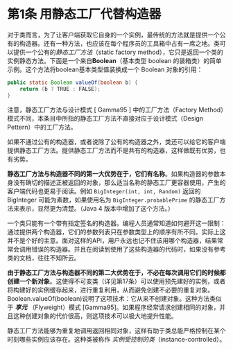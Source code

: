 # 第1条 用静态工厂代替构造器

对于类而言，为了让客户端获取它自身的一个实例，最传统的方法就是提供一个公有的构造器。还有一种方法，也应该在每个程序员的工具箱中占有一席之地。类可以提供一个公有的*静态工厂方法*（static factory method），它只是返回一个类的实例静态方法。下面是一个来自**Boolean**（基本类型 boolean 的装箱类）的简单示例。这个方法将boolean基本类型值装换成一个 Boolean 对象的引用：

```java
public static Boolean valueOf(boolean b) {
    return (b ? TRUE : FALSE);
}
```

注意，静态工厂方法与设计模式 [ Gamma95 ] 中的工厂方法（Factory Method）模式不同，本条目中所指的静态工厂方法不直接对应于设计模式（Design Pettern）中的工厂方法。

如果不通过公有的构造器，或者说除了公有的构造器之外，类还可以给它的客户端提供静态工厂方法。提供静态工厂方法而不是共有的构造器，这样做既有优势，也有劣势。

**静态工厂方法与构造器不同的第一大优势在于，它们有名称**。如果构造器的参数本身没有确切的描述正被返回的对象，那么适当名称的静态工厂更容器使用，产生的客户端代码也更易于阅读。例如 `BigInteger(int, int, Random)` 返回的 BigInteger 可能为素数，如果使用名为 `BigInteger.probablePrime` 的静态工厂方法来表示，显然更为清楚。（Java 4 版本中增加了这个方法。）

一个类只能有一个带有指定签名的构造器。编程人员通常知道如何避开这一限制：通过提供两个构造器，它们的参数列表只在参数类型上的顺序有所不同。实际上这并不是个好的主意。面对这样的API，用户永远也记不住该用哪个构造器，结果常常会调用错误的构造器。并且在阅读到使用了这些构造器的代码时，如果没有参考类的文档，往往不知所云。

**由于静态工厂方法与构造器不同的第二大优势在于，不必在每次调用它们的时候都创建一个新对象**。这使得不可变类（详见第17条）可以使用预先建好的实例，或者将构建好的实例缓存起来，进行重复利用，从而避免创建不必要的重复对象。Boolean.valueOf(boolean)说明了这项技术：它从来不创建对象。这种方法类似于 ***享元*** （Flyweight）模式 [Gamma95]。如果程序经常请求创建相同的对象，并且这种创建对象的代价很高，则这项技术可以极大地提升性能。

静态工厂方法能够为重复地调用返回相同对象，这样有助于类总能严格控制在某个时刻哪些实例应该存在。这种类被称作 *实例受控制的类*（instance-controlled）。

